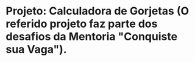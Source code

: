# Projeto: Calculadora de Gorjetas (O referido projeto faz parte dos desafios da Mentoria "Conquiste sua Vaga").
